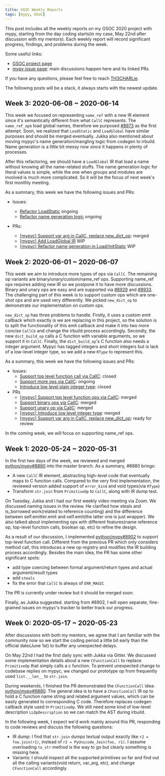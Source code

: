 ```yaml
---
title: GSOC Weekly Reports
tags: [mypy, GSoC]
---
```


This post includes all the weekly reports on my GSOC 2020 project with mypy, starting from the day coding starts(in my case, May 22nd after discussion with my mentors). Each weekly report will record significant progress, findings, and problems during the week.

Some useful links:

- [GSOC project page](https://summerofcode.withgoogle.com/projects/#4924815141502976)
- [mypy issue page](https://github.com/mypyc/mypyc/issues/709): main discussions happen here and its linked PRs

If you have any questions, please feel free to reach [TH3CHARLie](mailto:th3charlie@gmail.com).

The following posts will be a stack, it always starts with the newest update.

<!--more-->
## Week 3: 2020-06-08 ~ 2020-06-14

This week we focused on representing `name_ref` with a new IR element since it's semantically different from what `CallC` represents. The `name_ref_op`s load global names, therefore we purposed [#8973](https://github.com/python/mypy/pull/8973) as the first attempt. Soon, we realized that `LoadStatic` and `LoadGlobal` have similar purposes and should be merged eventually. Jukka also mentioned about moving mypyc's name generation/mangling logic from codegen to irbuild. Name generation is a little bit messy now since it happens in plenty of processes.

After this refactoring, we should have a `LoadGlobal` IR that load a name without knowing all the name-related stuffs. The name generation logic for literal values is simple, while the one when groups and modules are involved is much more complicated. So it will be the focus of next week's first monthly meeting.

As a summary, this week we have the following issues and PRs:

- Issues:

  - [Refactor LoadStatic](https://github.com/mypyc/mypyc/issues/736) ongoing
  - [Refactor name generation logic](https://github.com/mypyc/mypyc/issues/737) ongoing

- PRs:
  - [[mypyc] Support var arg in CallC, replace new_dict_op](https://github.com/python/mypy/pull/8948): merged
  - [[mypyc] Add LoadGlobal IR](https://github.com/python/mypy/pull/8973) WIP
  - [[mypyc] Refactor name generation in Load/InitStatic](https://github.com/python/mypy/pull/8987) WIP

## Week 2: 2020-06-01 ~ 2020-06-07

This week we aim to introduce more types of ops via `CallC`. The remaining op variants are binary/unary/custom/name_ref ops. Supporting name_ref ops requires adding new IR so we postpone it to have more discussions. Binary and unary ops are easy and are supported via [#8929](https://github.com/python/mypy/pull/8929) and [#8933](https://github.com/python/mypy/pull/8933). The challenging part of this week is to support custom ops which are one-shot ops and are used very differently. We picked `new_dict_op` to demonstrate our implementation on custom ops.

`new_dict_op` has three problems to handle. Firstly, it uses a custom emit callback which exactly is we are replacing in this project, so the solution is to split the functionality of this emit callback and make it into two more concise `CallC`s and change the irbuild process accordingly. Secondly, the new `dict_build_op` calls a C function with variable arguments, so we support it in `CallC`. Finally, the `dict_build_op`'s C function also needs a integer argument. Mypyc has tagged integers and short integers but is lack of a low-level integer type, so we add a new `RType` to represent this.

As a summary, this week we have the following issues and PRs:

- Issues:
  - [Support top level function call via CallC](https://github.com/mypyc/mypyc/issues/732): closed
  - [Support more ops via CallC](https://github.com/mypyc/mypyc/issues/734): ongoing
  - [Introduce low level plain integer type](https://github.com/mypyc/mypyc/issues/735): closed
- PRs
  - [[mypyc] Support top level function ops via CallC](https://github.com/python/mypy/pull/8902): merged
  - [Support binary ops via CallC](https://github.com/python/mypy/pull/8929): merged
  - [Support unary op via CallC](https://github.com/python/mypy/pull/8933): merged
  - [[mypyc] Introduce low level integer type](https://github.com/python/mypy/pull/8955): merged
  - [[mypyc] Support var arg in CallC, replace new_dict_op](https://github.com/python/mypy/pull/8948): ready for review

In the coming week, we will focus on supporting name_ref ops.

## Week 1: 2020-05-24 ~ 2020-05-31

In the first two days of the week, we reviewed and merged [python/mypy#8880](https://github.com/python/mypy/pull/8880) into the master branch. As a summary, #8880 brings:

- A new `CallC` IR element, abstracting high-level code that eventually maps to C function calls. Compared to the very first implementation, the reviewed version added support of `error_kind` and void types(via `RType`)
- Transform `str.join` from `PrimitiveOp` to `CallC`, along with IR dump test.

On Tuesday, Jukka and I had our first weekly video meeting via Zoom. We discussed naming issues in the review. He clarified how steals and is_borrowed work(related to reference counting) and the difference between self.emitter.emit and self.emit(the latter one is just wrapper). We also talked about implementing ops with different features(name reference op, top-level function calls, boolean op, etc) to refine the design.

As a result of our discussion, I implemented [python/mypy#8902](https://github.com/python/mypy/pull/8902) to support top-level function call. Different from the previous PR which only considers method call, this introduces a new op registry and modifies the IR building process accordingly. Besides the main idea, the PR has some other significant spots:

- add type coercing between formal argument/return types and actual argument/result types
- add `steals`
- fix the error that `CallC` is always of `ERR_MAGIC`

The PR is currently under review but it should be merged soon.

Finally, as Jukka suggested. starting from #8902, I will open separate, fine-grained issues on mypyc's tracker to better track our progress.


## Week 0: 2020-05-17 ~ 2020-05-23

After discussions with both my mentors, we agree that I am familiar with the community now so we start the coding period a little bit early than the official date(June 1st) to buffer any unexpected delays.

On May 22nd I had the first daily sync with Jukka via Gitter. We discussed some implementation details about a new `CFunctionCall` to replace `PrimitiveOp` that simply calls a c function. To prevent unexpected change to codebase replies on mypyc, we changed our prototype op from frequently used `list.__len__` to `str.join`.

During weekends, I finished the PR demonstrated the `CFunctionCall` idea: [python/mypy#8880](https://github.com/python/mypy/pull/8880). The general idea is to have a `CFunctionCall` IR op to hold a C function name string and related argument values, which can be easily generated to corresponding C code. Therefore replaces codegen callback style used in `PrimitiveOp`. We still need some kind of low-level description `LLOpDescription` so we can match the AST during irbuild.

In the following week, I expect we'd work mainly around this PR, responding to code reviews and discuss the following questions:

- IR dump: I find that `str.join` dumps textual output exactly like `r2 = foo.join(r1)`, instead of `r2 = PyUnicode_Join(foo, r1)`. I assume overloading `to_str` method is the way to go but clearly something is missing here.
- Variants: I should inspect all the supported primitives so far and find out all the calling variants(void return, var_arg, etc), and change `CFunctionCall` accordingly.